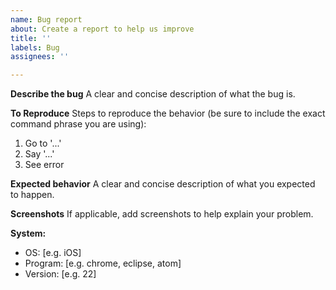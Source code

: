 ```yaml
---
name: Bug report
about: Create a report to help us improve
title: ''
labels: Bug
assignees: ''

---
```


**Describe the bug**
A clear and concise description of what the bug is.

**To Reproduce**
Steps to reproduce the behavior (be sure to include the exact command phrase you are using):
1. Go to '...'
2. Say '...'
3. See error

**Expected behavior**
A clear and concise description of what you expected to happen.

**Screenshots**
If applicable, add screenshots to help explain your problem.

**System:**
 - OS: [e.g. iOS]
 - Program: [e.g. chrome, eclipse, atom]
 - Version: [e.g. 22]
